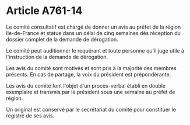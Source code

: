 # Article A761-14

Le comité consultatif est chargé de donner un avis au préfet de la région Ile-de-France et statue dans un délai de cinq semaines dès réception du dossier complet de la demande de dérogation.

Le comité peut auditionner le requérant et toute personne qu'il juge utile à l'instruction de la demande de dérogation.

Les avis du comité sont motivés et sont pris à la majorité des membres présents. En cas de partage, la voix du président est prépondérante.

Les avis du comité font l'objet d'un procès-verbal établi en double exemplaire et transmis par le président sous une semaine au préfet de région.

Un original est conservé par le secrétariat du comité pour constituer le registre de ses avis.
